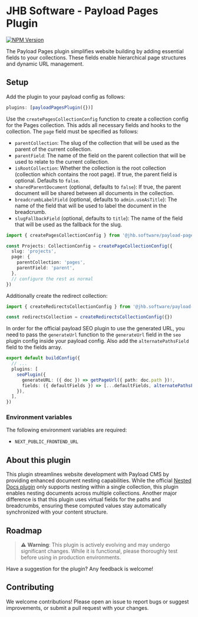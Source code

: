 # JHB Software - Payload Pages Plugin

[![NPM Version](https://img.shields.io/npm/v/%40jhb.software%2Fpayload-pages-plugin)](https://www.npmjs.com/package/@jhb.software/payload-pages-plugin)

The Payload Pages plugin simplifies website building by adding essential fields to your collections. These fields enable hierarchical page structures and dynamic URL management.

## Setup

Add the plugin to your payload config as follows:

```ts
plugins: [payloadPagesPlugin({})]
```

Use the `createPagesCollectionConfig` function to create a collection config for the Pages collection. This adds all necessary fields and hooks to the collection. The `page` field must be specified as follows:

- `parentCollection`: The slug of the collection that will be used as the parent of the current collection.
- `parentField`: The name of the field on the parent collection that will be used to relate to the current collection.
- `isRootCollection`: Whether the collection is the root collection (collection which contains the root page). If true, the parent field is optional. Defaults to `false`.
- `sharedParentDocument` (optional, defaults to `false`): If true, the parent document will be shared between all documents in the collection.
- `breadcrumbLabelField` (optional, defaults to `admin.useAsTitle`): The name of the field that will be used to label the document in the breadcrumb.
- `slugFallbackField` (optional, defaults to `title`): The name of the field that will be used as the fallback for the slug.

```ts
import { createPagesCollectionConfig } from '@jhb.software/payload-pages-plugin'

const Projects: CollectionConfig = createPageCollectionConfig({
  slug: 'projects',
  page: {
    parentCollection: 'pages',
    parentField: 'parent',
  },
  // configure the rest as normal
})
```

Additionally create the redirect collection:

```ts
import { createRedirectsCollectionConfig } from '@jhb.software/payload-pages-plugin'

const redirectsCollection = createRedirectsCollectionConfig({})
```

In order for the official payload SEO plugin to use the generated URL, you need to pass the `generateUrl` function to the `generateUrl` field in the `seo` plugin config inside your payload config. Also add the `alternatePathsField` field to the fields array.

```ts
export default buildConfig({
  // ...
  plugins: [
    seoPlugin({
      generateURL: ({ doc }) => getPageUrl({ path: doc.path })!,
      fields: ({ defaultFields }) => [...defaultFields, alternatePathsField()],
    }),
  ],
})
```

### Environment variables

The following environment variables are required:

- `NEXT_PUBLIC_FRONTEND_URL`

## About this plugin

This plugin streamlines website development with Payload CMS by providing enhanced document nesting capabilities. While the official [Nested Docs plugin](https://payloadcms.com/docs/plugins/nested-docs) only supports nesting within a single collection, this plugin enables nesting documents across multiple collections. Another major difference is that this plugin uses virtual fields for the paths and breadcrumbs, ensuring these computed values stay automatically synchronized with your content structure.

## Roadmap

> ⚠️ **Warning**: This plugin is actively evolving and may undergo significant changes. While it is functional, please thoroughly test before using in production environments.

Have a suggestion for the plugin? Any feedback is welcome!

## Contributing

We welcome contributions! Please open an issue to report bugs or suggest improvements, or submit a pull request with your changes.
